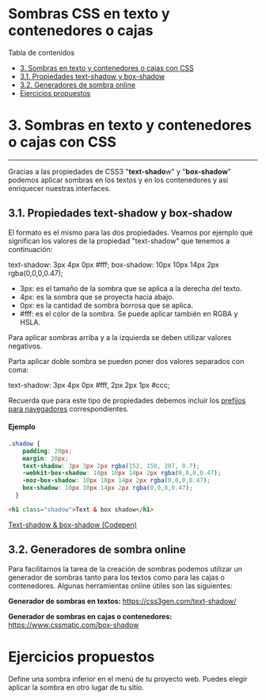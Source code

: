 # Sombras CSS en texto y contenedores o cajas

Tabla de contenidos

-   [3. Sombras en texto y contenedores o cajas con CSS](#Sombras-en-texto-y-contenedores-o-cajas-con-CSS)
-   [3.1. Propiedades text-shadow y box-shadow](#1-Propiedades-text-shadow-y-box-shadow)
-   [3.2. Generadores de sombra online](#2-Generadores-de-sombra-online)
-   [Ejercicios propuestos](#Ejercicios-propuestos)

# 3. Sombras en texto y contenedores o cajas con CSS
-----------------------------------------------

Gracias a las propiedades de CSS3 "**text-shado**w" y "**box-shadow**" podemos aplicar sombras en los textos y en los contenedores y así enriquecer nuestras interfaces.

## 3.1. Propiedades text-shadow y box-shadow

El formato es el mismo para las dos propiedades. Veamos por ejemplo qué significan los valores de la propiedad "text-shadow" que tenemos a continuación:

text-shadow: 3px 4px 0px #fff;
box-shadow: 10px 10px 14px 2px rgba(0,0,0,0.47);

-   3px: es el tamaño de la sombra que se aplica a la derecha del texto.
-   4px: es la sombra que se proyecta hacia abajo.
-   0px: es la cantidad de sombra borrosa que se aplica.
-   #fff: es el color de la sombra. Se puede aplicar también en RGBA y HSLA.

Para aplicar sombras arriba y a la izquierda se deben utilizar valores negativos.

Parta aplicar doble sombra se pueden poner dos valores separados con coma:

text-shadow: 3px 4px 0px #fff, 2px 2px 1px #ccc;

Recuerda que para este tipo de propiedades debemos incluir los [prefijos para navegadores](https://github.com/Sergio-Rey-Personal/DIW/blob/master/UD03_Disenyo_y_maquetacion_web_con_HTML5_y_CSS3/UD03_31_PrefijosNavegadoresCSS.md) correspondientes.

#### Ejemplo
```css
.shadow {
    padding: 20px;
    margin: 20px;
    text-shadow: 3px 3px 2px rgba(152, 150, 207, 0.7);
    -webkit-box-shadow: 10px 10px 14px 2px rgba(0,0,0,0.47);
    -moz-box-shadow: 10px 10px 14px 2px rgba(0,0,0,0.47);
    box-shadow: 10px 10px 14px 2px rgba(0,0,0,0.47);
  }
```

```html
<h1 class="shadow">Text & box shadow</h1>
```

[Text-shadow & box-shadow (Codepen)](https://codepen.io/sergio-rey-personal/pen/dyGRqVQ)

## 3.2. Generadores de sombra online

Para facilitarnos la tarea de la creación de sombras podemos utilizar un generador de sombras tanto para los textos como para las cajas o contenedores. Algunas herramientas online útiles son las siguientes:

**Generador de sombras en textos:** <https://css3gen.com/text-shadow/>

**Generador de sombras en cajas o contenedores:** <https://www.cssmatic.com/box-shadow>

# Ejercicios propuestos

Define una sombra inferior en el menú de tu proyecto web. Puedes elegir aplicar la sombra en otro lugar de tu sitio.